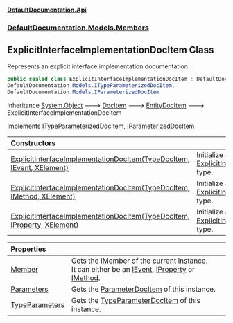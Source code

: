 #### [DefaultDocumentation.Api](index.md 'index')
### [DefaultDocumentation.Models.Members](index.md#DefaultDocumentation.Models.Members 'DefaultDocumentation.Models.Members')

## ExplicitInterfaceImplementationDocItem Class

Represents an explicit interface implementation documentation.

```csharp
public sealed class ExplicitInterfaceImplementationDocItem : DefaultDocumentation.Models.EntityDocItem,
DefaultDocumentation.Models.ITypeParameterizedDocItem,
DefaultDocumentation.Models.IParameterizedDocItem
```

Inheritance [System.Object](https_//docs.microsoft.com/en-us/dotnet/api/System.Object 'System.Object') &#129106; [DocItem](DocItem.md 'DefaultDocumentation.Models.DocItem') &#129106; [EntityDocItem](EntityDocItem.md 'DefaultDocumentation.Models.EntityDocItem') &#129106; ExplicitInterfaceImplementationDocItem

Implements [ITypeParameterizedDocItem](ITypeParameterizedDocItem.md 'DefaultDocumentation.Models.ITypeParameterizedDocItem'), [IParameterizedDocItem](IParameterizedDocItem.md 'DefaultDocumentation.Models.IParameterizedDocItem')

| Constructors | |
| :--- | :--- |
| [ExplicitInterfaceImplementationDocItem(TypeDocItem, IEvent, XElement)](ExplicitInterfaceImplementationDocItem.ExplicitInterfaceImplementationDocItem(TypeDocItem,IEvent,XElement).md 'DefaultDocumentation.Models.Members.ExplicitInterfaceImplementationDocItem.ExplicitInterfaceImplementationDocItem(DefaultDocumentation.Models.Types.TypeDocItem, IEvent, System.Xml.Linq.XElement)') | Initialize a new instance of the [ExplicitInterfaceImplementationDocItem](ExplicitInterfaceImplementationDocItem.md 'DefaultDocumentation.Models.Members.ExplicitInterfaceImplementationDocItem') type. |
| [ExplicitInterfaceImplementationDocItem(TypeDocItem, IMethod, XElement)](ExplicitInterfaceImplementationDocItem.ExplicitInterfaceImplementationDocItem(TypeDocItem,IMethod,XElement).md 'DefaultDocumentation.Models.Members.ExplicitInterfaceImplementationDocItem.ExplicitInterfaceImplementationDocItem(DefaultDocumentation.Models.Types.TypeDocItem, IMethod, System.Xml.Linq.XElement)') | Initialize a new instance of the [ExplicitInterfaceImplementationDocItem](ExplicitInterfaceImplementationDocItem.md 'DefaultDocumentation.Models.Members.ExplicitInterfaceImplementationDocItem') type. |
| [ExplicitInterfaceImplementationDocItem(TypeDocItem, IProperty, XElement)](ExplicitInterfaceImplementationDocItem.ExplicitInterfaceImplementationDocItem(TypeDocItem,IProperty,XElement).md 'DefaultDocumentation.Models.Members.ExplicitInterfaceImplementationDocItem.ExplicitInterfaceImplementationDocItem(DefaultDocumentation.Models.Types.TypeDocItem, IProperty, System.Xml.Linq.XElement)') | Initialize a new instance of the [ExplicitInterfaceImplementationDocItem](ExplicitInterfaceImplementationDocItem.md 'DefaultDocumentation.Models.Members.ExplicitInterfaceImplementationDocItem') type. |

| Properties | |
| :--- | :--- |
| [Member](ExplicitInterfaceImplementationDocItem.Member.md 'DefaultDocumentation.Models.Members.ExplicitInterfaceImplementationDocItem.Member') | Gets the [IMember](https_//github.com/icsharpcode/ILSpy 'ICSharpCode.Decompiler.TypeSystem.IMember') of the current instance.<br/>It can either be an [IEvent](https_//github.com/icsharpcode/ILSpy 'ICSharpCode.Decompiler.TypeSystem.IEvent'), [IProperty](https_//github.com/icsharpcode/ILSpy 'ICSharpCode.Decompiler.TypeSystem.IProperty') or [IMethod](https_//github.com/icsharpcode/ILSpy 'ICSharpCode.Decompiler.TypeSystem.IMethod'). |
| [Parameters](ExplicitInterfaceImplementationDocItem.Parameters.md 'DefaultDocumentation.Models.Members.ExplicitInterfaceImplementationDocItem.Parameters') | Gets the [ParameterDocItem](ParameterDocItem.md 'DefaultDocumentation.Models.Parameters.ParameterDocItem') of this instance. |
| [TypeParameters](ExplicitInterfaceImplementationDocItem.TypeParameters.md 'DefaultDocumentation.Models.Members.ExplicitInterfaceImplementationDocItem.TypeParameters') | Gets the [TypeParameterDocItem](TypeParameterDocItem.md 'DefaultDocumentation.Models.Parameters.TypeParameterDocItem') of this instance. |
